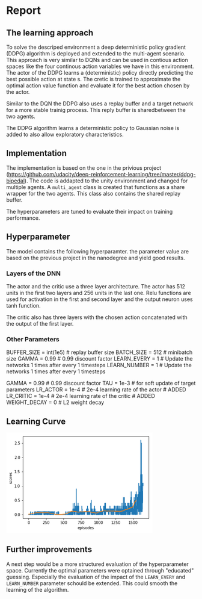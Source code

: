 # Report
## The learning approach

To solve the descriped environment a deep deterministic policy gradient (DDPG) algorithm is deployed and extended to the multi-agent scenario. This approach is very similar to DQNs and can be used in contious action spaces like the four continous action variables we have in this environment. The actor of the DDPG learns a (deterministic) policy directly predicting the best possible action at state s. The cretic is trained to approximate the optimal action value function and evaluate it for the best action chosen by the actor.

Similar to the DQN the DDPG also uses a replay buffer and a target network for a more stable trainig process. This reply buffer is sharedbetween the two agents.

The DDPG algorithm learns a deterministic policy to Gaussian noise is added to also allow exploratory characteristics.

## Implementation
The implementation is based on the one in the privious project (https://github.com/udacity/deep-reinforcement-learning/tree/master/ddpg-bipedal). The code is addapted to the unity environment and changed for multiple agents. A `multi_agent` class is created that functions as a share wrapper for the two agents. This class also contains the shared replay buffer.

The hyperparameters are tuned to evaluate their impact on training performance.

## Hyperparameter
The model contains the following hyperparamter. the parameter value are based on the previous project in the nanodegree and yield good results.

### Layers of the DNN
The actor and the critic use a three layer architecture. The actor has 512 units in the first two layers and 256 units in the last one. Relu functions are used for activation in the first and second layer and the output neuron uses tanh function.

The critic also has three layers with the chosen action concatenated with the output of the first layer.

### Other Parameters
BUFFER_SIZE = int(1e5)  # replay buffer size
BATCH_SIZE = 512       # minibatch size
GAMMA = 0.99            # 0.99 discount factor
LEARN_EVERY = 1        # Update the networks 1 times after every 1 timesteps
LEARN_NUMBER = 1       # Update the networks 1 times after every 1 timesteps

GAMMA = 0.99            # 0.99 discount factor
TAU = 1e-3              # for soft update of target parameters
LR_ACTOR = 1e-4         # 2e-4 learning rate of the actor # ADDED
LR_CRITIC = 1e-4        # 2e-4 learning rate of the critic # ADDED
WEIGHT_DECAY = 0        # L2 weight decay

## Learning Curve
![Reward curve](learning.png?raw=true)

## Further improvements
A next step would be a more structured evaluation of the hyperparameter space. Currently the optimal parameters were optained through "educated" guessing. Especially the evaluation of the impact of the `LEARN_EVERY` and `LEARN_NUMBER` parameter schould be extended. This could smooth the learning of the algorithm.